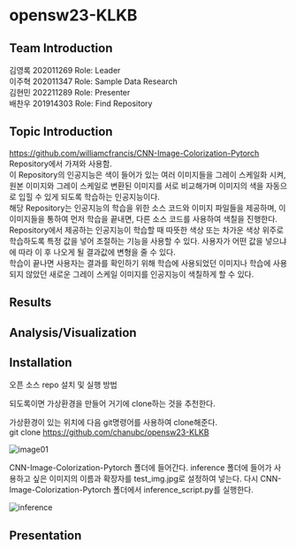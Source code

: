 # opensw23-KLKB

## Team Introduction
김영록 202011269 Role: Leader <br />
이주혁 202011347 Role: Sample Data Research <br />
김현민 202211289 Role: Presenter <br />
배찬우 201914303 Role: Find Repository <br />

## Topic Introduction
https://github.com/williamcfrancis/CNN-Image-Colorization-Pytorch Repository에서 가져와 사용함.  
이 Repository의 인공지능은 색이 들어가 있는 여러 이미지들을 그레이 스케일화 시켜, 원본 이미지와 그레이 스케일로 변환된 이미지를 서로 비교해가며 이미지의 색을 자동으로 입힐 수 있게 되도록 학습하는 인공지능이다.  
해당 Repository는 인공지능의 학습을 위한 소스 코드와 이미지 파일들을 제공하며, 이 이미지들을 통하여 먼저 학습을 끝내면, 다른 소스 코드를 사용하여 색칠을 진행한다.  
Repository에서 제공하는 인공지능이 학습할 때 따뜻한 색상 또는 차가운 색상 위주로 학습하도록 특정 값을 넣어 조절하는 기능을 사용할 수 있다. 사용자가 어떤 값을 넣으냐에 따라 이 후 나오게 될 결과값에 변형을 줄 수 있다.  
학습이 끝나면 사용자는 결과를 확인하기 위해 학습에 사용되었던 이미지나 학습에 사용되지 않았던 새로운 그레이 스케일 이미지를 인공지능이 색칠하게 할 수 있다.  

## Results

## Analysis/Visualization

## Installation
오픈 소스 repo 설치 및 실행 방법
  
되도록이면 가상환경을 만들어 거기에 clone하는 것을 추천한다.  

가상환경이 있는 위치에 다음 git명령어를 사용하여 clone해준다.  
git clone https://github.com/chanubc/opensw23-KLKB  

![image01](https://github.com/chanubc/opensw23-KLKB/assets/106955456/43be217b-19f9-4025-ab66-776f5452950a)  

CNN-Image-Colorization-Pytorch 폴더에 들어간다.
inference 폴더에 들어가 사용하고 싶은 이미지의 이름과 확장자를 test_img.jpg로 설정하여 넣는다.
다시 CNN-Image-Colorization-Pytorch 폴더에서 inference_script.py를 실행한다.

![inference](https://github.com/chanubc/opensw23-KLKB/assets/127182406/179b974e-c4c9-4055-976a-3a4643f463ef)  



## Presentation
